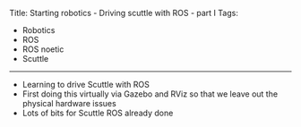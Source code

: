 Title: Starting robotics - Driving scuttle with ROS - part I
Tags:

- Robotics
- ROS
- ROS noetic
- Scuttle

---

- Learning to drive Scuttle with ROS
- First doing this virtually via Gazebo and RViz so that we leave out the physical hardware issues
- Lots of bits for Scuttle ROS already done
